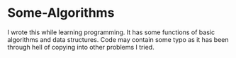 # Some-Algorithms
I wrote this while learning programming.
It has some functions of  basic algorithms and data structures.
Code may contain some typo as it has been through hell of copying into other problems I tried.
